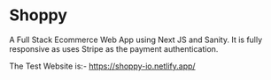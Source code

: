 # Shoppy

A Full Stack Ecommerce Web App using Next JS and Sanity. It is fully responsive as uses Stripe as the payment authentication.



The Test Website is:- 
https://shoppy-io.netlify.app/
